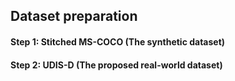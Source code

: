 ## Dataset preparation
#### Step 1: Stitched MS-COCO (The synthetic dataset)

#### Step 2: UDIS-D (The proposed real-world dataset)
